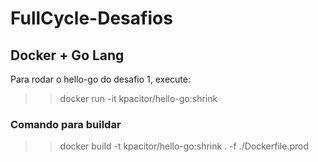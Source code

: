 # FullCycle-Desafios

## Docker + Go Lang ## 
Para rodar o hello-go do desafio 1, execute:

>> docker run -it kpacitor/hello-go:shrink

### Comando para buildar ###
>> docker build -t kpacitor/hello-go:shrink . -f ./Dockerfile.prod


